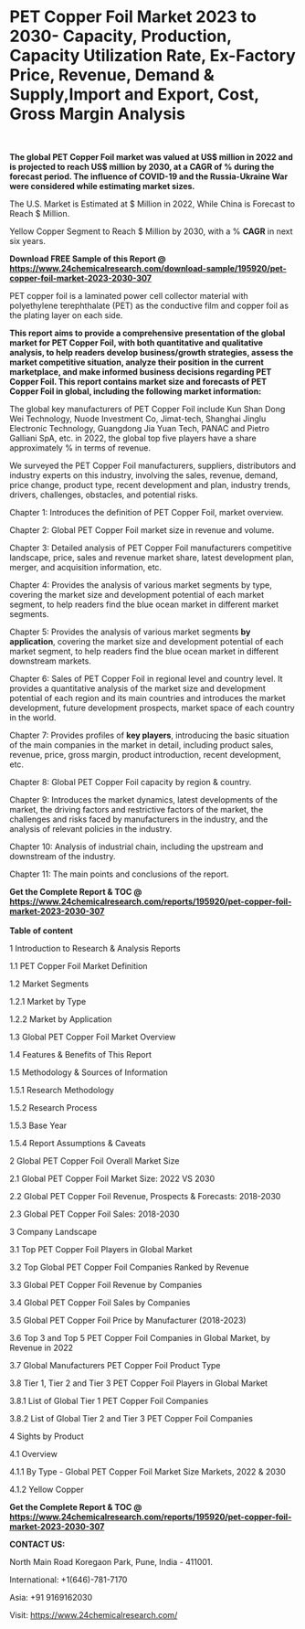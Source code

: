 <h1>PET Copper Foil Market 2023 to 2030- Capacity, Production, Capacity Utilization Rate, Ex-Factory Price, Revenue, Demand & Supply,Import and Export, Cost, Gross Margin Analysis</h1><br/><p><strong>The global PET Copper Foil market was valued at US$ million in 2022 and is projected to reach US$ million by 2030, at a <strong>CAGR</strong> of % during the forecast period. The influence of COVID-19 and the Russia-Ukraine War were considered while estimating market sizes.</strong></p><p>The U.S. Market is Estimated at $ Million in 2022, While China is Forecast to Reach $ Million.</p><p>Yellow Copper Segment to Reach $ Million by 2030, with a % <strong>CAGR</strong> in next six years.</p><div><b>Download FREE Sample of this Report @ <a href="https://www.24chemicalresearch.com/download-sample/195920/pet-copper-foil-market-2023-2030-307">https://www.24chemicalresearch.com/download-sample/195920/pet-copper-foil-market-2023-2030-307</a></b></div><p>PET copper foil is a laminated power cell collector material with polyethylene terephthalate (PET) as the conductive film and copper foil as the plating layer on each side.</p><p><strong>This report aims to provide a comprehensive presentation of the global market for PET Copper Foil, with both quantitative and qualitative analysis, to help readers develop business/growth strategies, assess the market competitive situation, analyze their position in the current marketplace, and make informed business decisions regarding PET Copper Foil. This report contains market size and forecasts of PET Copper Foil in global, including the following market information:</strong></p><p>The global key manufacturers of PET Copper Foil include Kun Shan Dong Wei Technology, Nuode Investment Co, Jimat-tech, Shanghai Jinglu Electronic Technology, Guangdong Jia Yuan Tech, PANAC and Pietro Galliani SpA, etc. in 2022, the global top five players have a share approximately % in terms of revenue.</p><p>We surveyed the PET Copper Foil manufacturers, suppliers, distributors and industry experts on this industry, involving the sales, revenue, demand, price change, product type, recent development and plan, industry trends, drivers, challenges, obstacles, and potential risks.</p><p>Chapter 1: Introduces the definition of PET Copper Foil, market overview.</p><p>Chapter 2: Global PET Copper Foil market size in revenue and volume.</p><p>Chapter 3: Detailed analysis of PET Copper Foil manufacturers competitive landscape, price, sales and revenue market share, latest development plan, merger, and acquisition information, etc.</p><p>Chapter 4: Provides the analysis of various market segments by type, covering the market size and development potential of each market segment, to help readers find the blue ocean market in different market segments.</p><p>Chapter 5: Provides the analysis of various market segments <strong>by application</strong>, covering the market size and development potential of each market segment, to help readers find the blue ocean market in different downstream markets.</p><p>Chapter 6: Sales of PET Copper Foil in regional level and country level. It provides a quantitative analysis of the market size and development potential of each region and its main countries and introduces the market development, future development prospects, market space of each country in the world.</p><p>Chapter 7: Provides profiles of <strong>key players</strong>, introducing the basic situation of the main companies in the market in detail, including product sales, revenue, price, gross margin, product introduction, recent development, etc.</p><p>Chapter 8: Global PET Copper Foil capacity by region & country.</p><p>Chapter 9: Introduces the market dynamics, latest developments of the market, the driving factors and restrictive factors of the market, the challenges and risks faced by manufacturers in the industry, and the analysis of relevant policies in the industry.</p><p>Chapter 10: Analysis of industrial chain, including the upstream and downstream of the industry.</p><p>Chapter 11: The main points and conclusions of the report.</p><div><b>Get the Complete Report & TOC @ <a href="https://www.24chemicalresearch.com/reports/195920/pet-copper-foil-market-2023-2030-307">https://www.24chemicalresearch.com/reports/195920/pet-copper-foil-market-2023-2030-307</a></b></div><br><b>Table of content</b><p>1 Introduction to Research & Analysis Reports<br />
 
  1.1 PET Copper Foil Market Definition<br />
 
  1.2 Market Segments<br />
 
  1.2.1 Market by Type<br />
 
  1.2.2 Market by Application<br />
 
  1.3 Global PET Copper Foil Market Overview<br />
 
  1.4 Features & Benefits of This Report<br />
 
  1.5 Methodology & Sources of Information<br />
 
  1.5.1 Research Methodology<br />
 
  1.5.2 Research Process<br />
 
  1.5.3 Base Year<br />
 
  1.5.4 Report Assumptions & Caveats<br />
 
 2 Global PET Copper Foil Overall Market Size<br />
 
  2.1 Global PET Copper Foil Market Size: 2022 VS 2030<br />
 
  2.2 Global PET Copper Foil Revenue, Prospects & Forecasts: 2018-2030<br />
 
  2.3 Global PET Copper Foil Sales: 2018-2030<br />
 
 3 Company Landscape<br />
 
  3.1 Top PET Copper Foil Players in Global Market<br />
 
  3.2 Top Global PET Copper Foil Companies Ranked by Revenue<br />
 
  3.3 Global PET Copper Foil Revenue by Companies<br />
 
  3.4 Global PET Copper Foil Sales by Companies<br />
 
  3.5 Global PET Copper Foil Price by Manufacturer (2018-2023)<br />
 
  3.6 Top 3 and Top 5 PET Copper Foil Companies in Global Market, by Revenue in 2022<br />
 
  3.7 Global Manufacturers PET Copper Foil Product Type<br />
 
  3.8 Tier 1, Tier 2 and Tier 3 PET Copper Foil Players in Global Market<br />
 
  3.8.1 List of Global Tier 1 PET Copper Foil Companies<br />
 
  3.8.2 List of Global Tier 2 and Tier 3 PET Copper Foil Companies<br />
 
 4 Sights by Product<br />
 
  4.1 Overview<br />
 
  4.1.1 By Type - Global PET Copper Foil Market Size Markets, 2022 & 2030<br />
 
  4.1.2 Yellow Copper<br><div><b>Get the Complete Report & TOC @ <a href="https://www.24chemicalresearch.com/reports/195920/pet-copper-foil-market-2023-2030-307">https://www.24chemicalresearch.com/reports/195920/pet-copper-foil-market-2023-2030-307</a></b></div></p>
 
 <b>CONTACT US:</b><br>
 
 North Main Road Koregaon Park, Pune, India - 411001.<br/>
 
 International: +1(646)-781-7170<br/>
 
 Asia: +91 9169162030<br/>
 
 Visit: <a href="https://www.24chemicalresearch.com/">https://www.24chemicalresearch.com/</a>
 
 <br>
